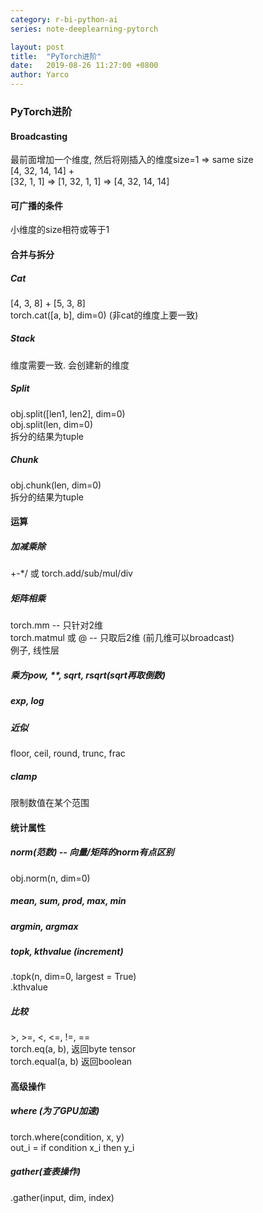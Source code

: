 ```yaml
---
category: r-bi-python-ai
series: note-deeplearning-pytorch

layout: post 
title:  "PyTorch进阶"
date:   2019-08-26 11:27:00 +0800
author: Yarco
---
```


### PyTorch进阶
#### Broadcasting
最前面增加一个维度, 然后将刚插入的维度size=1 => same size  
[4, 32, 14, 14] +   
[32, 1, 1] => [1, 32, 1, 1] => [4, 32, 14, 14]
#### 可广播的条件
小维度的size相符或等于1  
#### 合并与拆分
##### Cat
[4, 3, 8] + [5, 3, 8]  
torch.cat([a, b], dim=0) (非cat的维度上要一致)
##### Stack
维度需要一致. 会创建新的维度
##### Split
obj.split([len1, len2], dim=0)  
obj.split(len, dim=0)  
拆分的结果为tuple
##### Chunk
obj.chunk(len, dim=0)  
拆分的结果为tuple
#### 运算
##### 加减乘除
+-*/   或 torch.add/sub/mul/div  
##### 矩阵相乘
torch.mm -- 只针对2维  
torch.matmul 或 @ --  只取后2维 (前几维可以broadcast)  
例子, 线性层
##### 乘方pow, **, sqrt, rsqrt(sqrt再取倒数)
##### exp, log
##### 近似
floor, ceil, round, trunc, frac  
##### clamp
限制数值在某个范围
#### 统计属性
##### norm(范数) -- 向量/矩阵的norm有点区别
obj.norm(n, dim=0)
##### mean, sum, prod, max, min
##### argmin, argmax
##### topk, kthvalue (increment)
.topk(n, dim=0, largest = True)  
.kthvalue
##### 比较
&gt;, >=, <, <=, !=, ==  
torch.eq(a, b), 返回byte tensor  
torch.equal(a, b) 返回boolean  
#### 高级操作
##### where (为了GPU加速)
torch.where(condition, x, y)  
out_i = if condition x_i then y_i
##### gather(查表操作)
.gather(input, dim, index)
